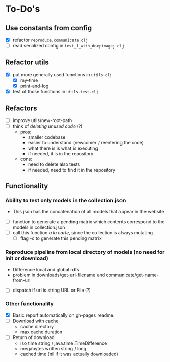 # To-Do's
## Use constants from config
- [x] refactor `reproduce.communicate.clj`
- [ ] read serialized config in `test_1_with_deepimagej.clj`

## Refactor utils
- [x] put more generally used functions in `utils.clj`
    + [x] my-time
    + [x] print-and-log
- [x] test of those functions in `utils-test.clj`

## Refactors
- [ ] improve utils/new-root-path
- [ ] think of *deleting unused code* (?)
  + pros: 
    + smaller codebase
    + easier to understand (newcomer / reentering the code)
    + what there is is what is executing
    + if needed, it is in the repository
  + cons: 
    + need to delete also tests
    + if needed, need to find it in the repository


## Functionality
### Ability to test only models in the collection.json
- This json has the concatenation of all models that appear in the website
- [ ] function to generate a pending matrix which contents correspond to the models in collection.json
- [ ] call this function *a la carte*, since the collection is always mutating
  - [ ] flag -c to generate this pending matrix

### Reproduce pipeline from local directory of models (no need for init or download)
- Difference local and global rdfs
- problem in downloads/get-url-filename and communicate/get-name-from-url
- [ ] dispatch if url is string URL or File (?)

### Other functionality
- [x] Basic report automatically on gh-pages readme.
- [ ] Download with cache
  + cache directory
  + max cache duration
- [ ] Return of download
  + iso time string / java.time.TimeDifference
  + megabytes written string / long 
  + cached time (nil if it was actually downloaded)